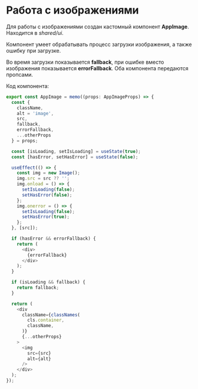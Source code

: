 # Работа с изображениями

Для работы с изображениями создан кастомный компонент **AppImage**. Находится в *shared/ui*.

Компонент умеет обрабатывать процесс загрузки изображения, а также ошибку при загрузке.

Во время загрузки показывается **fallback**, при ошибке вместо изображения показывается **errorFallback**. Оба компонента передаются пропсами.

Код компонента:
``` js
export const AppImage = memo((props: AppImageProps) => {
  const {
    className,
    alt = 'image',
    src,
    fallback,
    errorFallback,
    ...otherProps
  } = props;

  const [isLoading, setIsLoading] = useState(true);
  const [hasError, setHasError] = useState(false);

  useEffect(() => {
    const img = new Image();
    img.src = src ?? '';
    img.onload = () => {
      setIsLoading(false);
      setHasError(false);
    };
    img.onerror = () => {
      setIsLoading(false);
      setHasError(true);
    };
  }, [src]);

  if (hasError && errorFallback) {
    return (
      <div>
        {errorFallback}
      </div>
    );
  }

  if (isLoading && fallback) {
    return fallback;
  }

  return (
    <div
      className={classNames(
        cls.container,
        className,
      )}
      {...otherProps}
    >
      <img
        src={src}
        alt={alt}
      />
    </div>
  );
});
```